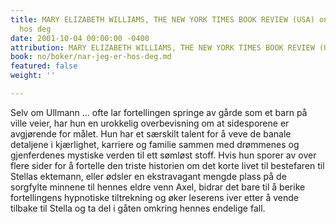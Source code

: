 ```yaml
---
title: MARY ELIZABETH WILLIAMS, THE NEW YORK TIMES BOOK REVIEW (USA) on Nar jeg er
  hos deg
date: 2001-10-04 00:00:00 -0400
attribution: MARY ELIZABETH WILLIAMS, THE NEW YORK TIMES BOOK REVIEW (USA)
book: no/boker/nar-jeg-er-hos-deg.md
featured: false
weight: ''

---
```

Selv om Ullmann … ofte lar fortellingen springe av gårde som et barn på ville veier, har hun en urokkelig overbevisning om at sidesporene er avgjørende for målet. Hun har et særskilt talent for å veve de banale detaljene i kjærlighet, karriere og familie sammen med drømmenes og gjenferdenes mystiske verden til ett sømløst stoff. Hvis hun sporer av over flere sider for å fortelle den triste historien om det korte livet til bestefaren til Stellas ektemann, eller ødsler en ekstravagant mengde plass på de sorgfylte minnene til hennes eldre venn Axel, bidrar det bare til å berike fortellingens hypnotiske tiltrekning og øker leserens iver etter å vende tilbake til Stella og ta del i gåten omkring hennes endelige fall.